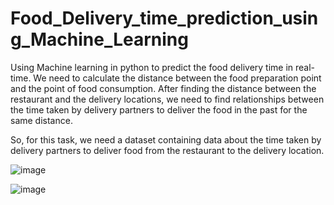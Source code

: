 # Food_Delivery_time_prediction_using_Machine_Learning

Using Machine learning in python to predict the food delivery time in real-time. We need to calculate the distance between the food preparation point and the point of food consumption. After finding the distance between the restaurant and the delivery locations, we need to find relationships between the time taken by delivery partners to deliver the food in the past for the same distance.

So, for this task, we need a dataset containing data about the time taken by delivery partners to deliver food from the restaurant to the delivery location.

![image](https://github.com/Tilak-Acharya/Food_Delivery_time_prediction_using_Machine_Learning/assets/64969743/dde2b690-702c-4932-b84f-8832ec30be4f)


![image](https://github.com/Tilak-Acharya/Food_Delivery_time_prediction_using_Machine_Learning/assets/64969743/6d7a7318-d0f1-4094-8c1a-8cf954357b37)

